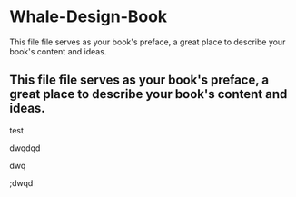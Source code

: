 # Whale-Design-Book

This file file serves as your book's preface, a great place to describe your book's content and ideas.

## This file file serves as your book's preface, a great place to describe your book's content and ideas.

test

dwqdqd

dwq





;dwqd

